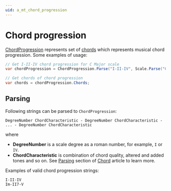 ```yaml
---
uid: a_mt_chord_progression
---
```


# Chord progression

[ChordProgression](xref:Melanchall.DryWetMidi.MusicTheory.ChordProgression) represents set of [chords](Chord.md) which represents musical chord progression. Some examples of usage:

```csharp
// Get I-II-IV chord progression for C Major scale
var chordProgression = ChordProgression.Parse("I-II-IV", Scale.Parse("C major"));

// Get chords of chord progression
var chords = chordProgression.Chords;
```

## Parsing

Following strings can be parsed to `ChordProgression`:

`DegreeNumber ChordCharacteristic - DegreeNumber ChordCharacteristic - ... - DegreeNumber ChordCharacteristic`

where

* **DegreeNumber** is a scale degree as a roman number, for example, `I` or `IV`.
* **ChordCharacteristic** is combination of chord quality, altered and added tones and so on. See [Parsing](Chord.md#parsing) section of [Chord](Chord.md) article to learn more.

Examples of valid chord progression strings:

`I-II-IV`  
`Im-II7-V`